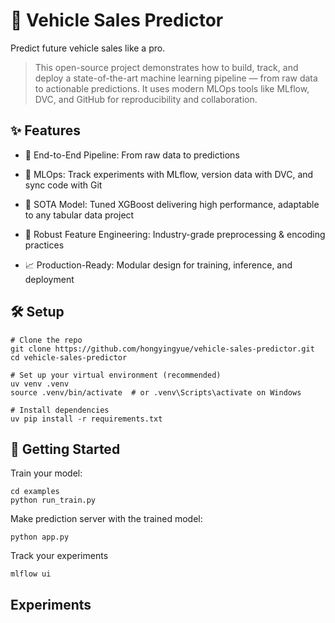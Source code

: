 # 🚗 Vehicle Sales Predictor

Predict future vehicle sales like a pro.
> This open-source project demonstrates how to build, track, and deploy a state-of-the-art machine learning pipeline — from raw data to actionable predictions. It uses modern MLOps tools like MLflow, DVC, and GitHub for reproducibility and collaboration.


## ✨ Features

- 🚀 End-to-End Pipeline: From raw data to predictions

- 🔄 MLOps: Track experiments with MLflow, version data with DVC, and sync code with Git

- 🌟 SOTA Model: Tuned XGBoost delivering high performance, adaptable to any tabular data project

- 🧠 Robust Feature Engineering: Industry-grade preprocessing & encoding practices

- 📈 Production-Ready: Modular design for training, inference, and deployment


## 🛠️ Setup
```shell
# Clone the repo
git clone https://github.com/hongyingyue/vehicle-sales-predictor.git
cd vehicle-sales-predictor

# Set up your virtual environment (recommended)
uv venv .venv
source .venv/bin/activate  # or .venv\Scripts\activate on Windows

# Install dependencies
uv pip install -r requirements.txt
```


## 🚀 Getting Started

Train your model:
```shell
cd examples
python run_train.py
```

Make prediction server with the trained model:
```shell
python app.py
```

Track your experiments
```
mlflow ui
```


## Experiments
